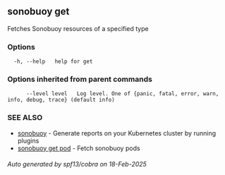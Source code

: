 ## sonobuoy get

Fetches Sonobuoy resources of a specified type

### Options

```
  -h, --help   help for get
```

### Options inherited from parent commands

```
      --level level   Log level. One of {panic, fatal, error, warn, info, debug, trace} (default info)
```

### SEE ALSO

* [sonobuoy](sonobuoy.md)	 - Generate reports on your Kubernetes cluster by running plugins
* [sonobuoy get pod](sonobuoy_get_pod.md)	 - Fetch sonobuoy pods

###### Auto generated by spf13/cobra on 18-Feb-2025
